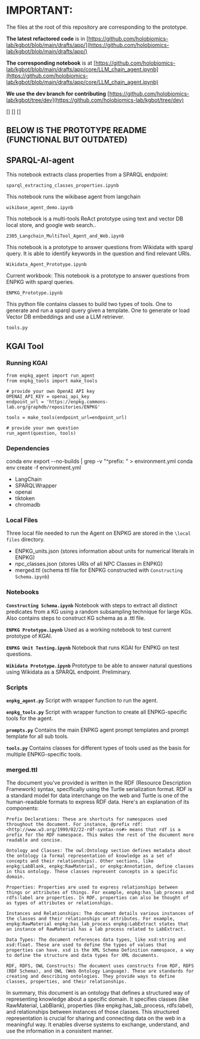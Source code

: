 # IMPORTANT:

The files at the root of this repository are corresponding to the prototype.

**The latest refactored code** is in [https://github.com/holobiomics-lab/kgbot/blob/main/drafts/app/](https://github.com/holobiomics-lab/kgbot/blob/main/drafts/app/)

**The corresponding notebook** is at [https://github.com/holobiomics-lab/kgbot/blob/main/drafts/app/core/LLM_chain_agent.ipynb](https://github.com/holobiomics-lab/kgbot/blob/main/drafts/app/core/LLM_chain_agent.ipynb)

**We use the dev branch for contributing** [https://github.com/holobiomics-lab/kgbot/tree/dev](https://github.com/holobiomics-lab/kgbot/tree/dev)

[]
[]
[]

## BELOW IS THE PROTOTYPE README (FUNCTIONAL BUT OUTDATED)

## SPARQL-AI-agent

This notebook extracts class properties from a SPARQL endpoint:

```sparql_extracting_classes_properties.ipynb```

This notebook runs the wikibase agent from langchain

```wikibase_agent_demo.ipynb```

This notebook is a multi-tools ReAct prototype using text and vector DB local store, and google web search..

```2305_Langchain_MultiTool_Agent_and_Web.ipynb```

This notebook is a prototype to answer questions from Wikidata with sparql query. It is able to identify keywords in the question and find relevant URIs. 

```Wikidata_Agent_Prototype.ipynb```

Current workbook: This notebook is a prototype to answer questions from ENPKG with sparql queries.

```ENPKG_Prototype.ipynb```

This python file contains classes to build two types of tools. One to generate and run a sparql query given a template. One to generate or load Vector DB embeddings and use a LLM retriever. 

```tools.py```

## KGAI Tool

### Running KGAI
```
from enpkg_agent import run_agent
from enpkg_tools import make_tools

# provide your own OpenAI API key
OPENAI_API_KEY = openai_api_key
endpoint_url = 'https://enpkg.commons-lab.org/graphdb/repositories/ENPKG'

tools = make_tools(endpoint_url=endpoint_url)

# provide your own question
run_agent(question, tools)
```


### Dependencies
conda env export --no-builds | grep -v "^prefix: " > environment.yml
conda env create -f environment.yml


- LangChain
- SPARQLWrapper
- openai
- tiktoken
- chromadb

### Local Files
Three local file needed to run the Agent on ENPKG are stored in the `\local files` directory.

- ENPKG_units.json (stores information about units for numerical literals in ENPKG)
- npc_classes.json (stores URIs of all NPC Classes in ENPKG)
- merged.ttl (schema ttl file for ENPKG constructed with `Constructing Schema.ipynb`)

### Notebooks
**`Constructing Schema.ipynb`**
Notebook with steps to extract all distinct predicates from a KG using a random subsampling technique for large KGs. Also contains steps to construct KG schema as a .ttl file.

**`ENPKG Prototype.ipynb`**
Used as a working notebook to test current prototype of KGAI.

**`ENPKG Unit Testing.ipynb`** 
Notebook that runs KGAI for ENPKG on test questions.

**`Wikidata Prototype.ipynb`**
Prototype to be able to answer natural questions using Wikidata as a SPARQL endpoint. Preliminary.

### Scripts
**`enpkg_agent.py`** 
Script with wrapper function to run the agent.

**`enpkg_tools.py`**
Script with wrapper function to create all ENPKG-specific tools for the agent.

**`prompts.py`**
Contains the main ENPKG agent prompt templates and prompt template for all sub tools.

**`tools.py`**
Contains classes for different types of tools used as the basis for multiple ENPKG-specific tools.

### merged.ttl

The document you've provided is written in the RDF (Resource Description Framework) syntax, specifically using the Turtle serialization format. RDF is a standard model for data interchange on the web and Turtle is one of the human-readable formats to express RDF data. Here's an explanation of its components:

    Prefix Declarations: These are shortcuts for namespaces used throughout the document. For instance, @prefix rdf: <http://www.w3.org/1999/02/22-rdf-syntax-ns#> means that rdf is a prefix for the RDF namespace. This makes the rest of the document more readable and concise.

    Ontology and Classes: The owl:Ontology section defines metadata about the ontology (a formal representation of knowledge as a set of concepts and their relationships). Other sections, like enpkg:LabBlank, enpkg:RawMaterial, or enpkg:Annotation, define classes in this ontology. These classes represent concepts in a specific domain.

    Properties: Properties are used to express relationships between things or attributes of things. For example, enpkg:has_lab_process and rdfs:label are properties. In RDF, properties can also be thought of as types of attributes or relationships.

    Instances and Relationships: The document details various instances of the classes and their relationships or attributes. For example, enpkg:RawMaterial enpkg:has_lab_process enpkg:LabExtract states that an instance of RawMaterial has a lab process related to LabExtract.

    Data Types: The document references data types, like xsd:string and xsd:float. These are used to define the types of values that properties can have. xsd is the XML Schema Definition namespace, a way to define the structure and data types for XML documents.

    RDF, RDFS, OWL Constructs: The document uses constructs from RDF, RDFS (RDF Schema), and OWL (Web Ontology Language). These are standards for creating and describing ontologies. They provide ways to define classes, properties, and their relationships.

In summary, this document is an ontology that defines a structured way of representing knowledge about a specific domain. It specifies classes (like RawMaterial, LabBlank), properties (like enpkg:has_lab_process, rdfs:label), and relationships between instances of those classes. This structured representation is crucial for sharing and connecting data on the web in a meaningful way. It enables diverse systems to exchange, understand, and use the information in a consistent manner.
